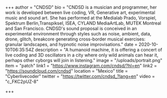 +++
author = "CNDSD"
bio = "CNDSD is a musician and programmer, her work is developed between live coding, VR, Generative art, experimental music and sound art. She has performed at the Medialab Prado, Vorspiel, Spektrum Berlin,Transpiksel, ISEA, CYLAND MediaArtLab, MUTEK Montreal and San Francisco. CNDSD's sound proposal is conceived in an experimental environment through styles such as noise, ambient, data, drone, glitch, breakcore generating cross-border musical exercises: granular landscapes, and hypnotic noise improvisations."
date = 2020-10-10T06:35:54Z
description = "A humanoid machine, it is offering a concert of live coding and 3D oscillators in a city where only wild animals can hear it, perhaps other cyborgs will join in listening."
image = "/uploads/portrait.png"
item = "patch"
link1 = "https://www.instagram.com/cndsd/?hl=en"
link2 = "https://soundcloud.com/cndsd"
location = "Mexico"
title = "Cyberlivecoder"
twitter = "https://twitter.com/cndsd_?lang=en"
video = "c_FKC2pUZ-8"

+++
